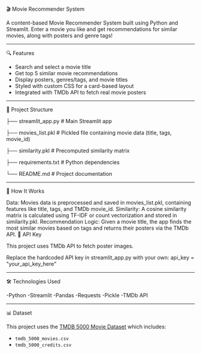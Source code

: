 🎬 Movie Recommender System

A content-based Movie Recommender System built using Python and Streamlit. Enter a movie you like and get recommendations for similar movies, along with posters and genre tags!

---

🔍 Features

- Search and select a movie title
- Get top 5 similar movie recommendations
- Display posters, genres/tags, and movie titles
- Styled with custom CSS for a card-based layout
- Integrated with TMDb API to fetch real movie posters

---

📁 Project Structure

├── streamlit_app.py # Main Streamlit app

├── movies_list.pkl # Pickled file containing movie data (title, tags, movie_id)

├── similarity.pkl # Precomputed similarity matrix

├── requirements.txt # Python dependencies

└── README.md # Project documentation

---

🧠 How It Works

Data: Movies data is preprocessed and saved in movies_list.pkl, containing features like title, tags, and TMDb movie_id.
Similarity: A cosine similarity matrix is calculated using TF-IDF or count vectorization and stored in similarity.pkl.
Recommendation Logic: Given a movie title, the app finds the most similar movies based on tags and returns their posters via the TMDb API.
🔑 API Key

This project uses TMDb API to fetch poster images.

Replace the hardcoded API key in streamlit_app.py with your own:
api_key = "your_api_key_here"

---

🛠️ Technologies Used

-Python
-Streamlit
-Pandas
-Requests
-Pickle
-TMDb API

---

📊 Dataset

This project uses the [TMDB 5000 Movie Dataset](https://www.kaggle.com/datasets/tmdb/tmdb-movie-metadata) which includes:

- `tmdb_5000_movies.csv`
- `tmdb_5000_credits.csv`


